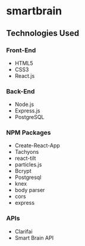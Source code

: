 # smartbrain


## Technologies Used
### Front-End
-	HTML5
-	CSS3
-	React.js
### Back-End
-	Node.js
-	Express.js
-	PostgreSQL
### NPM Packages
-	Create-React-App
-	Tachyons
-	react-tilt
-	particles.js
-	Bcrypt
-	Postgresql
-	knex
-	body parser
-	cors
-	express
### APIs
-	Clarifai
-	Smart Brain API
